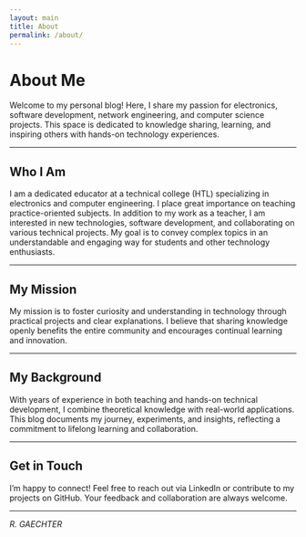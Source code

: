 ```yaml
---
layout: main
title: About
permalink: /about/
---
```


# About Me

Welcome to my personal blog! Here, I share my passion for electronics, software development, network engineering, and computer science projects. This space is dedicated to knowledge sharing, learning, and inspiring others with hands-on technology experiences.

---

## Who I Am

I am a dedicated educator at a technical college (HTL) specializing in electronics and computer engineering. I place great importance on teaching practice-oriented subjects. In addition to my work as a teacher, I am interested in new technologies, software development, and collaborating on various technical projects. My goal is to convey complex topics in an understandable and engaging way for students and other technology enthusiasts.

---

## My Mission

My mission is to foster curiosity and understanding in technology through practical projects and clear explanations. I believe that sharing knowledge openly benefits the entire community and encourages continual learning and innovation.

---

## My Background

With years of experience in both teaching and hands-on technical development, I combine theoretical knowledge with real-world applications. This blog documents my journey, experiments, and insights, reflecting a commitment to lifelong learning and collaboration.

---

## Get in Touch

I’m happy to connect! Feel free to reach out via LinkedIn or contribute to my projects on GitHub. Your feedback and collaboration are always welcome.

---

*R. GAECHTER*
